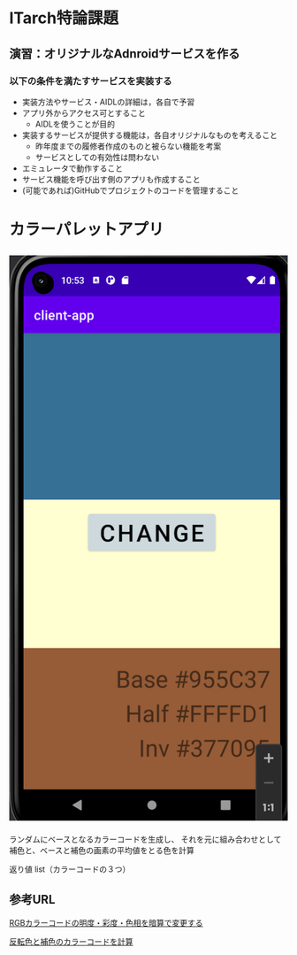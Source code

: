 # ITarch特論課題
## 演習：オリジナルなAdnroidサービスを作る
### 以下の条件を満たすサービスを実装する
- 実装方法やサービス・AIDLの詳細は，各自で予習
- アプリ外からアクセス可とすること
  - AIDLを使うことが目的
- 実装するサービスが提供する機能は，各自オリジナルなものを考えること
  - 昨年度までの履修者作成のものと被らない機能を考案
  - サービスとしての有効性は問わない
- エミュレータで動作すること
- サービス機能を呼び出す側のアプリも作成すること
- (可能であれば)GitHubでプロジェクトのコードを管理すること
# カラーパレットアプリ
![画面](/client-app.png)
---

ランダムにベースとなるカラーコードを生成し、
それを元に組み合わせとして補色と、ベースと補色の画素の平均値をとる色を計算

返り値 list（カラーコードの３つ）

## 参考URL
[RGBカラーコードの明度・彩度・色相を暗算で変更する](https://blog1.mammb.com/entry/2020/01/20/090000)

[反転色と補色のカラーコードを計算](https://www.wave440.com/php/iro.php)
